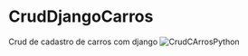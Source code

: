 # CrudDjangoCarros
 Crud de cadastro de carros com django
![CrudCArrosPython](https://user-images.githubusercontent.com/73205402/198889565-04b2fd2f-f7ab-4ed3-81fc-8b8b1743b199.png)
